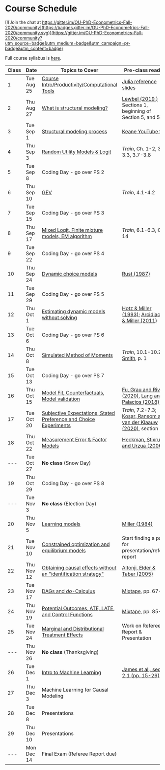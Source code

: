 # Course Schedule

[![Join the chat at https://gitter.im/OU-PhD-Econometrics-Fall-2020/community](https://badges.gitter.im/OU-PhD-Econometrics-Fall-2020/community.svg)](https://gitter.im/OU-PhD-Econometrics-Fall-2020/community?utm_source=badge&utm_medium=badge&utm_campaign=pr-badge&utm_content=badge)

Full course syllabus is [here](https://raw.githack.com/OU-PhD-Econometrics/fall-2020/master/Syllabus.pdf).

| **Class**  | **Date**  | **Topics to Cover**  | **Pre-class reading** | **Due** |
|--- |---  |--- |---  |---  |
| 1  | Tue Aug 25  | [Course Intro/Productivity/Computational Tools](https://raw.githack.com/OU-PhD-Econometrics/fall-2020/master/LectureNotes/01-Productivity/01slides.html) | [Julia reference slides](https://raw.githack.com/OU-PhD-Econometrics/fall-2020/master/LectureNotes/00-JuliaTips/00slides.html#1)  | |
| 2  | Thu Aug 27  | [What is structural modeling?](https://raw.githack.com/OU-PhD-Econometrics/fall-2020/master/LectureNotes/02-IntroStructuralModels/02slides.html) | [Lewbel (2019 )](https://doi.org/10.1257/jel.20181361) Sections 1, beginning of Section 5, and 5.1  | [Reading Quiz](https://github.com/OU-PhD-Econometrics/fall-2020/blob/master/ReadingQuizzes/RQ1.md)  |
| 3  | Tue Sep  1  | [Structural modeling process](https://raw.githack.com/OU-PhD-Econometrics/fall-2020/master/LectureNotes/03-StructuralWorkflow/03slides.html) | [Keane YouTube talk](https://www.youtube.com/watch?v=0hazaPBAYWE) | [PS 1](https://github.com/OU-PhD-Econometrics/fall-2020/blob/master/ProblemSets/PS1-julia-intro/PS1.pdf)  |
| 4  | Thu Sep  3  | [Random Utility Models & Logit](https://raw.githack.com/OU-PhD-Econometrics/fall-2020/master/LectureNotes/04-StaticDiscreteChoice/04slides.html) |  _Train_,  Ch. 1-2, 3.1-3.3, 3.7-3.8  | [Reading Quiz](https://github.com/OU-PhD-Econometrics/fall-2020/blob/master/ReadingQuizzes/RQ2.md)  |
| 5  | Tue Sep  8  | Coding Day - go over PS 2  | | [PS 2](https://github.com/OU-PhD-Econometrics/fall-2020/blob/master/ProblemSets/PS2-optimization-intro/PS2.pdf) |
| 6  | Thu Sep 10  | [GEV](https://raw.githack.com/OU-PhD-Econometrics/fall-2020/master/LectureNotes/05-GEV/05slides.html)  | _Train_, 4.1-4.2  | [Reading Quiz](https://github.com/OU-PhD-Econometrics/fall-2020/blob/master/ReadingQuizzes/RQ3.md)  |
| 7  | Tue Sep 15  | Coding Day - go over PS 3  | | [PS 3](https://github.com/OU-PhD-Econometrics/fall-2020/blob/master/ProblemSets/PS3-gev/PS3.pdf)  |
| 8  | Thu Sep 17  | [Mixed Logit, Finite mixture models, EM algorithm](https://raw.githack.com/OU-PhD-Econometrics/fall-2020/fe8929212741bb59dc023713688f8763e51c71e6/LectureNotes/06-Mixture/06slides.html) | _Train_, 6.1-6.3, Ch. 14  | [Reading Quiz](https://github.com/OU-PhD-Econometrics/fall-2020/blob/master/ReadingQuizzes/RQ4.md)  |
| 9  | Tue Sep 22  | Coding Day - go over PS 4  | | [PS 4](https://github.com/OU-PhD-Econometrics/fall-2020/blob/master/ProblemSets/PS4-mixture/PS4.pdf)  |
| 10 | Thu Sep 24  | [Dynamic choice models](https://raw.githack.com/OU-PhD-Econometrics/fall-2020/082067f759eccd2a138ae5e050134c6421943e9d/LectureNotes/07-DDC/07slides.html)  | [Rust (1987)](http://www.jstor.org/stable/1911259)  | [Reading Quiz](https://github.com/OU-PhD-Econometrics/fall-2020/blob/master/ReadingQuizzes/RQ5.md)  |
| 11 | Tue Sep 29  | Coding Day - go over PS 5  | | [PS 5](https://github.com/OU-PhD-Econometrics/fall-2020/blob/master/ProblemSets/PS5-ddc/PS5.pdf)  |
| 12 | Thu Oct  1  | [Estimating dynamic models without solving](https://raw.githack.com/OU-PhD-Econometrics/fall-2020/e78398df8e95102ce9ec1cd8bb4b60d60a6a3709/LectureNotes/08-CCP/08slides.html)  | [Hotz & Miller (1993)](https://doi.org/10.2307/2298122); [Arcidiacono & Miller (2011)](https://doi.org/10.3982/ECTA7743)  | [Reading Quiz](https://github.com/OU-PhD-Econometrics/fall-2020/blob/master/ReadingQuizzes/RQ6.md)  |
| 13 | Tue Oct  6  | Coding Day - go over PS 6  | | [PS 6](https://github.com/OU-PhD-Econometrics/fall-2020/blob/master/ProblemSets/PS6-ccp/PS6.pdf)  |
| 14 | Thu Oct  8  | [Simulated Method of Moments](https://raw.githack.com/OU-PhD-Econometrics/fall-2020/24b0d44f914bda6f549d5a446468cd16d1948dd6/LectureNotes/09-SMM/09slides.html)  | _Train_, 10.1-10.2; [Smith](http://www.econ.yale.edu/smith/palgrave7.pdf), p. 1  | [Reading Quiz](https://github.com/OU-PhD-Econometrics/fall-2020/blob/master/ReadingQuizzes/RQ7.md)  |
| 15 | Tue Oct 13  | Coding Day - go over PS 7  | | [PS 7](https://github.com/OU-PhD-Econometrics/fall-2020/blob/master/ProblemSets/PS7-smm/PS7.pdf)  |
| 16 | Thu Oct 15  | [Model Fit, Counterfactuals, Model validation](https://raw.githack.com/OU-PhD-Econometrics/fall-2020/master/LectureNotes/10-Cfl/10slides.html) | [Fu, Grau and Rivera (2020)](https://www.ssc.wisc.edu/~cfu/wander.pdf), [Lang and Palacios (2018)](http://people.bu.edu/lang/Lang%20and%20Palacios.pdf) | [Reading Quiz](https://github.com/OU-PhD-Econometrics/fall-2020/blob/master/ReadingQuizzes/RQ8.md)  |
| 17 | Tue Oct 20  | [Subjective Expectations, Stated Preference and Choice Experiments](https://raw.githack.com/OU-PhD-Econometrics/fall-2020/master/LectureNotes/11-SubjExp/11slides.html)  | _Train_, 7.2-7.3; [Koşar, Ransom and van der Klaauw (2020)](https://tyleransom.github.io/research/SCE_migration.pdf), section 3.3 | [Reading Quiz](https://github.com/OU-PhD-Econometrics/fall-2020/blob/master/ReadingQuizzes/RQ9.md)  |
| 18 | Thu Oct 22  | [Measurement Error & Factor Models](https://raw.githack.com/OU-PhD-Econometrics/fall-2020/fcdfaa8be0acf072f7d251e1d29632eccd74da05/LectureNotes/12-Factor/12slides.html)  | [Heckman, Stixrud and Urzua (2006)](https://jenni.uchicago.edu/papers/Heckman-Stixrud-Urzua_JOLE_v24n3_2006.pdf)  | [Reading Quiz](https://github.com/OU-PhD-Econometrics/fall-2020/blob/master/ReadingQuizzes/RQ10.md)  |
| --- | Tue Oct 27  | **No class** (Snow Day)  | | |
| 19 | Thu Oct 29  | Coding Day - go over PS 8  | | [PS 8](https://github.com/OU-PhD-Econometrics/fall-2020/blob/master/ProblemSets/PS8-factor/PS8.pdf)  |
| ---  | Tue Nov  3  | **No class** (Election Day)  | | |
| 20 | Thu Nov 5   | [Learning models](https://raw.githack.com/OU-PhD-Econometrics/fall-2020/master/LectureNotes/13-Learning/13slides.html) | [Miller (1984)](https://doi.org/10.1086/261276) | Take-home Midterm | 
| 21 | Tue Nov 10  | [Constrained optimization and equilibrium models](https://raw.githack.com/OU-PhD-Econometrics/fall-2020/master/LectureNotes/14-Opt/14slides.html) | Start finding a paper for presentation/referee report  |  |
| 22 | Thu Nov 12  | [Obtaining causal effects without an "identification strategy"](https://raw.githack.com/OU-PhD-Econometrics/fall-2020/master/LectureNotes/15-RCR/15slides.html)  | [Altonji, Elder & Taber (2005)](https://doi.org/10.1086/426036) |  [Reading Quiz](https://github.com/OU-PhD-Econometrics/fall-2020/blob/master/ReadingQuizzes/RQ11.md) | 
| 23 | Tue Nov 17  | [DAGs and _do_-Calculus](https://raw.githack.com/OU-PhD-Econometrics/fall-2020/master/LectureNotes/16-DAG/16slides.html) | [Mixtape](https://www.scunning.com/causalinference_norap.pdf), pp. 67-80 | [Reading Quiz](https://github.com/OU-PhD-Econometrics/fall-2020/blob/master/ReadingQuizzes/RQ12.md) |
| 24 | Thu Nov 19  | [Potential Outcomes, ATE, LATE, and Control Functions](https://raw.githack.com/OU-PhD-Econometrics/fall-2020/master/LectureNotes/17-PO/17slides.html) | [Mixtape](https://www.scunning.com/causalinference_norap.pdf), pp. 85-93 | [Reading Quiz](https://github.com/OU-PhD-Econometrics/fall-2020/blob/master/ReadingQuizzes/RQ13.md) |
| 25 | Tue Nov 24  | [Marginal and Distributional Treatment Effects](https://raw.githack.com/OU-PhD-Econometrics/fall-2020/master/LectureNotes/18-MTE/18slides.html) | Work on Referee Report & Presentation |  |
| ---  | Thu Nov 26  | **No class** (Thanksgiving)  | | |
| 26 | Tue Dec  1  | [Intro to Machine Learning](https://raw.githack.com/OU-PhD-Econometrics/fall-2020/master/LectureNotes/19-IntroML/19slides.html) | [James et al., section 2.1 (pp. 15-29)](https://faculty.marshall.usc.edu/gareth-james/ISL/ISLR%20Seventh%20Printing.pdf) | [Reading Quiz](https://github.com/OU-PhD-Econometrics/fall-2020/blob/master/ReadingQuizzes/RQ14.md) |
| 27 | Thu Dec  3  | Machine Learning for Causal Modeling  | | [Reading Quiz](https://github.com/OU-PhD-Econometrics/fall-2020/blob/master/ReadingQuizzes/RQ15.md) |
| 28 | Tue Dec  8  | Presentations  | | Presentation  |
| 29 | Thu Dec 10  | Presentations  | | Presentation, [Referee Report](https://github.com/OU-PhD-Econometrics/fall-2020/blob/master/OtherAssignments/RefereeReport.pdf)  |
| ---  | Mon Dec 14  | Final Exam (Referee Report due)  | | Research Proposal |
